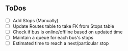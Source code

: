 ## ToDos

- [ ] Add Stops (Manually)
- [ ] Update Routes table to take FK from Stops table
- [ ] Check if bus is online/offline based on updated time
- [ ] Maintain a queue for each bus's stops
- [ ] Estimated time to reach a next/particular stop
